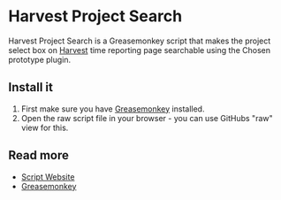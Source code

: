 # Harvest Project Search

Harvest Project Search is a Greasemonkey script that makes the project select box on [Harvest](http://www.getharvest.com/) time reporting page searchable using the Chosen prototype plugin. 

## Install it

1. First make sure you have [Greasemonkey](https://addons.mozilla.org/firefox/addon/greasemonkey/) installed.
2. Open the raw script file in your browser - you can use GitHubs "raw" view for this.

## Read more

* [Script Website](http://userscripts.org/scripts/show/116020)
* [Greasemonkey](https://addons.mozilla.org/firefox/addon/greasemonkey/)
